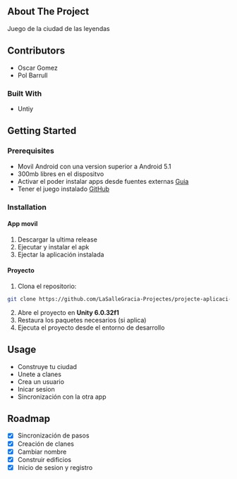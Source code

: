 ## About The Project

Juego de la ciudad de las leyendas

## Contributors

- Oscar Gomez
- Pol Barrull

### Built With

- Untiy

<!-- GETTING STARTED -->
## Getting Started

### Prerequisites

- Movil Android con una version superior a Android 5.1
- 300mb libres en el dispositvo
- Activar el poder instalar apps desde fuentes externas [Guia](https://www.applivery.com/es/docs/distribucion-de-aplicaciones/solucion-de-problemas-es-2/mobile-app-distribution-all/fuentes-desconocidas-android/#:~:text=Abre%20los%20Ajustes%20de%20tu,Selecciona%20Instalar%20apps%20desconocidas.)
- Tener el juego instalado [GitHub](https://github.com/LaSalleGracia-Projectes/projecte-aplicaci-nativa-g8larrypage/)


### Installation
#### App movil
1. Descargar la ultima release
2. Ejecutar y instalar el apk
3. Ejectar la aplicación instalada

#### Proyecto
1. Clona el repositorio:
```bash
git clone https://github.com/LaSalleGracia-Projectes/projecte-aplicaci-nativa-g8larrypage.git
```
2. Abre el proyecto en **Unity 6.0.32f1**
3. Restaura los paquetes necesarios (si aplica)
4. Ejecuta el proyecto desde el entorno de desarrollo


<!-- USAGE EXAMPLES -->
## Usage

- Construye tu ciudad
- Unete a clanes
- Crea un usuario
- Inicar sesion
- Sincronización con la otra app

<!-- ROADMAP -->
## Roadmap

- [X] Sincronización de pasos
- [X] Creación de clanes
- [X] Cambiar nombre
- [X] Construir edificios
- [X] Inicio de sesion y registro
